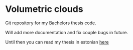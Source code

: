 # Volumetric clouds

Git repository for my Bachelors thesis code.

Will add more documentation and fix couple bugs in future.

Until then you can read my thesis in estonian [here](https://comserv.cs.ut.ee/ati_thesis/datasheet.php?language=en)
